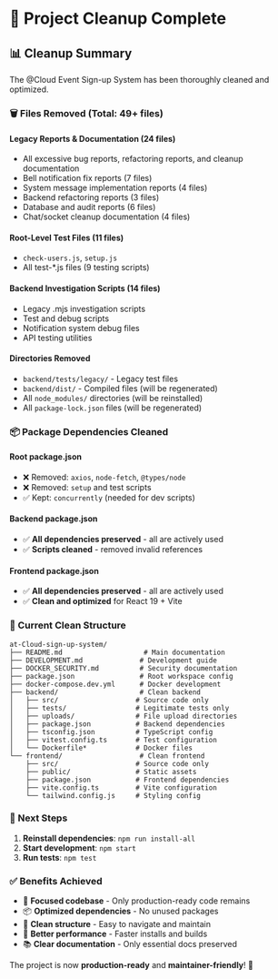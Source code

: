 # 🧹 Project Cleanup Complete

## 📊 **Cleanup Summary**

The @Cloud Event Sign-up System has been thoroughly cleaned and optimized.

### **🗑️ Files Removed (Total: 49+ files)**

#### **Legacy Reports & Documentation (24 files)**

- All excessive bug reports, refactoring reports, and cleanup documentation
- Bell notification fix reports (7 files)
- System message implementation reports (4 files)
- Backend refactoring reports (3 files)
- Database and audit reports (6 files)
- Chat/socket cleanup documentation (4 files)

#### **Root-Level Test Files (11 files)**

- `check-users.js`, `setup.js`
- All test-\*.js files (9 testing scripts)

#### **Backend Investigation Scripts (14 files)**

- Legacy .mjs investigation scripts
- Test and debug scripts
- Notification system debug files
- API testing utilities

#### **Directories Removed**

- `backend/tests/legacy/` - Legacy test files
- `backend/dist/` - Compiled files (will be regenerated)
- All `node_modules/` directories (will be reinstalled)
- All `package-lock.json` files (will be regenerated)

### **📦 Package Dependencies Cleaned**

#### **Root package.json**

- ❌ Removed: `axios`, `node-fetch`, `@types/node`
- ❌ Removed: `setup` and test scripts
- ✅ Kept: `concurrently` (needed for dev scripts)

#### **Backend package.json**

- ✅ **All dependencies preserved** - all are actively used
- ✅ **Scripts cleaned** - removed invalid references

#### **Frontend package.json**

- ✅ **All dependencies preserved** - all are actively used
- ✅ **Clean and optimized** for React 19 + Vite

### **📁 Current Clean Structure**

```
at-Cloud-sign-up-system/
├── README.md                    # Main documentation
├── DEVELOPMENT.md              # Development guide
├── DOCKER_SECURITY.md          # Security documentation
├── package.json                # Root workspace config
├── docker-compose.dev.yml      # Docker development
├── backend/                    # Clean backend
│   ├── src/                   # Source code only
│   ├── tests/                 # Legitimate tests only
│   ├── uploads/               # File upload directories
│   ├── package.json           # Backend dependencies
│   ├── tsconfig.json          # TypeScript config
│   ├── vitest.config.ts       # Test configuration
│   └── Dockerfile*            # Docker files
└── frontend/                   # Clean frontend
    ├── src/                   # Source code only
    ├── public/                # Static assets
    ├── package.json           # Frontend dependencies
    ├── vite.config.ts         # Vite configuration
    └── tailwind.config.js     # Styling config
```

### **🚀 Next Steps**

1. **Reinstall dependencies**: `npm run install-all`
2. **Start development**: `npm start`
3. **Run tests**: `npm test`

### **✅ Benefits Achieved**

- 🎯 **Focused codebase** - Only production-ready code remains
- 📦 **Optimized dependencies** - No unused packages
- 🧹 **Clean structure** - Easy to navigate and maintain
- 🚀 **Better performance** - Faster installs and builds
- 📚 **Clear documentation** - Only essential docs preserved

The project is now **production-ready** and **maintainer-friendly**! 🎉
